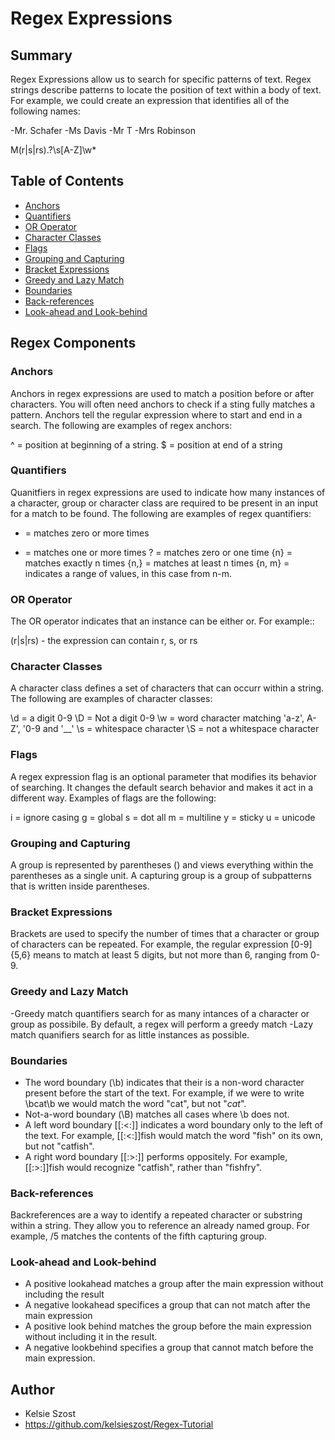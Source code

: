 # Regex Expressions

## Summary

Regex Expressions allow us to search for specific patterns of text. Regex strings describe patterns to locate the position of text within a body of text. For example, we could create an expression that identifies all of the following names:

-Mr. Schafer
-Ms Davis
-Mr T
-Mrs Robinson

M(r|s|rs)\.?\s[A-Z]\w*

## Table of Contents

- [Anchors](#anchors)
- [Quantifiers](#quantifiers)
- [OR Operator](#or-operator)
- [Character Classes](#character-classes)
- [Flags](#flags)
- [Grouping and Capturing](#grouping-and-capturing)
- [Bracket Expressions](#bracket-expressions)
- [Greedy and Lazy Match](#greedy-and-lazy-match)
- [Boundaries](#boundaries)
- [Back-references](#back-references)
- [Look-ahead and Look-behind](#look-ahead-and-look-behind)

## Regex Components

### Anchors
Anchors in regex expressions are used to match a position before or after characters. You will often need anchors to check if a sting fully matches a pattern. Anchors tell the regular expression where to start and end in a search. The following are examples of regex anchors:

^ = position at beginning of a string.
$ = position at end of a string

### Quantifiers
Quanitfiers in regex expressions are used to indicate how many instances of a character, group or character class are required to be present in an input for a match to be found. The following are examples of regex quantifiers:

* = matches zero or more times
+ = matches one or more times
? = matches zero or one time
{n} = matches exactly n times
{n,} = matches at least n times
{n, m} = indicates a range of values, in this case from n-m.

### OR Operator
The OR operator indicates that an instance can be either or. For example::

(r|s|rs) - the expression can contain r, s, or rs


### Character Classes
A character class defines a set of characters that can occurr within a string. The following are examples of character classes:

\d = a digit 0-9
\D = Not a digit 0-9
\w = word character matching 'a-z', A-Z', '0-9 and '__'
\s = whitespace character
\S = not a whitespace character


### Flags
A regex expression flag is an optional parameter that modifies its behavior of searching. It changes the default search behavior and makes it act in a different way. Examples of flags are the following:

i = ignore casing
g = global
s = dot all
m = multiline
y = sticky
u = unicode

### Grouping and Capturing
A group is represented by parentheses () and views everything within the parentheses as a single unit. A capturing group is a group of subpatterns that is written inside parentheses.

### Bracket Expressions
Brackets are used to specify the number of times that a character or group of characters can be repeated. For example, the regular expression [0-9]{5,6} means to match at least 5 digits, but not more than 6, ranging from 0-9.

### Greedy and Lazy Match
-Greedy match quantifiers search for as many intances of a character or group as possibile. By default, a regex will perform a greedy match
-Lazy match quanifiers search for as little instances as possible. 

### Boundaries
- The word boundary (\b) indicates that their is a non-word character present before the start of the text. For example, if we were to write \bcat\b we would match the word "cat", but not "_cat_".
- Not-a-word boundary (\B) matches all cases where \b does not. 
- A left word boundary [[:<:]] indicates a word boundary only to the left of the text. For example, [[:<:]]fish would match the word "fish" on its own, but not "catfish".
- A right word boundary [[:>:]] performs oppositely. For example, [[:>:]]fish would recognize "catfish", rather than "fishfry".

### Back-references
Backreferences are a way to identify a repeated character or substring within a string. They allow you to reference an already named group. For example, /5 matches the contents of the fifth capturing group. 

### Look-ahead and Look-behind
- A positive lookahead matches a group after the main expression without including the result
- A negative lookahead specifices a group that can not match after the main expression
- A positive look behind matches the group before the main expression without including it in the result.
- A negative lookbehind specifies a group that cannot match before the main expression.

## Author
- Kelsie Szost
- https://github.com/kelsieszost/Regex-Tutorial

